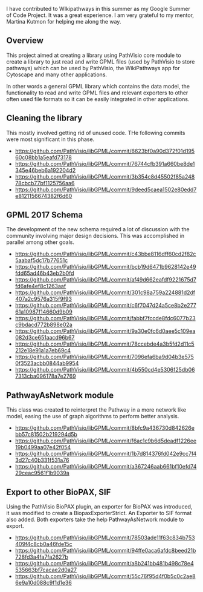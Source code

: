 I have contributed to WIkipathways in this summer as my Google Summer of Code Project. It was a great experience. I am very grateful to my mentor, Martina Kutmon for helping me along the way. 

## Overview

This project aimed at creating a library using PathVisio core module to create a library to just read and write GPML files (used by PathVisio to store pathways) which can be used by PathVisio, the WikiPathways app for Cytoscape and many other applications. 

In other words a general GPML library which contains the data model, the functionality to read and write GPML files and relevant exporters to other often used file formats so it can be easily integrated in other applications.

## Cleaning the library

This mostly involved getting rid of unused code. THe following commits were most significant in this phase.

* https://github.com/PathVisio/libGPML/commit/6623bf0a90d372f01d19560c08bb1a5eafd73178
* https://github.com/PathVisio/libGPML/commit/76744cfb391a660be8de1345e46beb6a192204d2
* https://github.com/PathVisio/libGPML/commit/3b354c8d45502f85a24878cbcb77bf1125756aa6
* https://github.com/PathVisio/libGPML/commit/9deed5caea1502e80edd7e8121156674382f6d60


## GPML 2017 Schema

The development of the new schema required a lot of discussion with the community involving major design decisions. This was accomplished in parallel among other goals. 

* https://github.com/PathVisio/libGPML/commit/c43bbe8116dff60cd2f82c5aabaf5dc17b77651c
* https://github.com/PathVisio/libGPML/commit/bcb19d6471b9628142e49fdd65ad46b43eb2b0fd
* https://github.com/PathVisio/libGPML/commit/af49d662eafdf9221675d7fd6afe4ef8c1263aaf
* https://github.com/PathVisio/libGPML/commit/301c98a759a224881d2df407a2c9576a315f9f93
* https://github.com/PathVisio/libGPML/commit/c6f7047d24a5ce8b2e27761a10987f14660d9b09
* https://github.com/PathVisio/libGPML/commit/fabbf7fccde8fdc6077b23c9bdacd772b898e02a
* https://github.com/PathVisio/libGPML/commit/9a30e0fc6d0aee5c109ea082d3ce651aacd96b67
* https://github.com/PathVisio/libGPML/commit/78ccebde4a3b5fd2d11c5212e18e91a1a7eb69c4
* https://github.com/PathVisio/libGPML/commit/7096efa6ba9d04b3e5750f3523acbb0844ab9954
* https://github.com/PathVisio/libGPML/commit/4b550cd4e5306f25db067313cba096178a7e2769

## PathwayAsNetwork module

This class was created to reinterpret the Pathway in a more network like model, easing the use of graph algorithms to perform better analysis. 

* https://github.com/PathVisio/libGPML/commit/8bfc9a436730d842626ebb57c81502b219294d5b
* https://github.com/PathVisio/libGPML/commit/f6ac1c9b6d5deadf1226ee19b0499aa07e42f054
* https://github.com/PathVisio/libGPML/commit/1b7d814376fd042e9cc7f43d27c40b331f531a76
* https://github.com/PathVisio/libGPML/commit/a367246aab661bf10efd7429ceac9561f1b9039a

## Export to other BioPAX, SIF

Using the PathVisio BioPAX plugin, an exporter for BioPAX was introduced, it was modified to create a BiopaxExporterStrict. An Exporter to SIF format also added.
Both exporters take the help PathwayAsNetwork module to export.

* https://github.com/PathVisio/libGPML/commit/78503ade11f63c834b753409f4c8cb0a46fde15c
* https://github.com/PathVisio/libGPML/commit/94ffe0aca6afdc8beed21b728fd3a4fa7fa2627b
* https://github.com/PathVisio/libGPML/commit/a8b241bb481b498c78e4535663bf7cacae2d0a27
* https://github.com/PathVisio/libGPML/commit/55c76f95d4f0b5c0c2ae86e9a10d088c9f1d1e36
